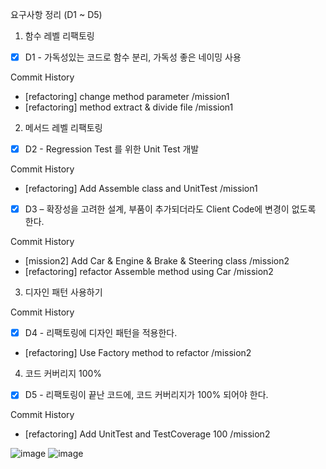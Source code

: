 요구사항 정리 (D1 ~ D5)
1. 함수 레벨 리팩토링

- [x] D1 - 가독성있는 코드로 함수 분리, 가독성 좋은 네이밍 사용

Commit History
- [refactoring] change method parameter /mission1 
- [refactoring] method extract & divide file /mission1


2. 메서드 레벨 리팩토링

- [x] D2 - Regression Test 를 위한 Unit Test 개발

Commit History
- [refactoring] Add Assemble class and UnitTest /mission1 

- [x] D3 – 확장성을 고려한 설계, 부품이 추가되더라도 Client Code에 변경이 없도록 한다.

Commit History
- [mission2] Add Car & Engine & Brake & Steering class /mission2
- [refactoring] refactor Assemble method using Car /mission2 


3. 디자인 패턴 사용하기

Commit History
- [x] D4 - 리팩토링에 디자인 패턴을 적용한다. 
- [refactoring] Use Factory method to refactor /mission2 


4. 코드 커버리지 100%

- [x] D5 - 리팩토링이 끝난 코드에, 코드 커버리지가 100% 되어야 한다.

Commit History
- [refactoring] Add UnitTest and TestCoverage 100 /mission2 

![image](https://github.com/user-attachments/assets/d68cf256-4e57-4800-ac11-fe08518fe241)
![image](https://github.com/user-attachments/assets/424597ce-7f30-4392-a2a6-575e7237fa66)
